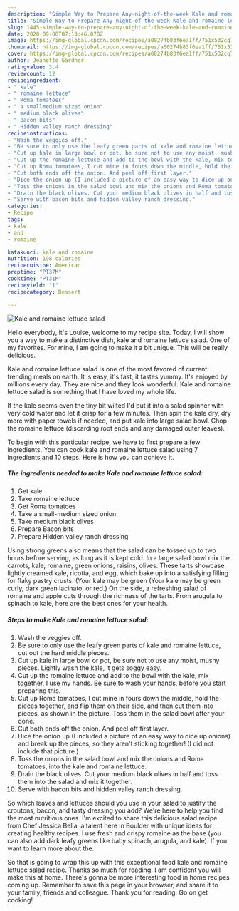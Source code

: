 ```yaml
---
description: "Simple Way to Prepare Any-night-of-the-week Kale and romaine lettuce salad"
title: "Simple Way to Prepare Any-night-of-the-week Kale and romaine lettuce salad"
slug: 1445-simple-way-to-prepare-any-night-of-the-week-kale-and-romaine-lettuce-salad
date: 2020-09-08T07:13:46.078Z
image: https://img-global.cpcdn.com/recipes/a00274b83f6ea1ff/751x532cq70/kale-and-romaine-lettuce-salad-recipe-main-photo.jpg
thumbnail: https://img-global.cpcdn.com/recipes/a00274b83f6ea1ff/751x532cq70/kale-and-romaine-lettuce-salad-recipe-main-photo.jpg
cover: https://img-global.cpcdn.com/recipes/a00274b83f6ea1ff/751x532cq70/kale-and-romaine-lettuce-salad-recipe-main-photo.jpg
author: Jeanette Gardner
ratingvalue: 3.4
reviewcount: 12
recipeingredient:
- " kale"
- " romaine lettuce"
- " Roma tomatoes"
- " a smallmedium sized onion"
- " medium black olives"
- " Bacon bits"
- " Hidden valley ranch dressing"
recipeinstructions:
- "Wash the veggies off."
- "Be sure to only use the leafy green parts of kale and romaine lettuce, cut out the hard middle pieces."
- "Cut up kale in large bowl or pot, be sure not to use any moist, mushy pieces. Lightly wash the kale, it gets soggy easy."
- "Cut up the romaine lettuce and add to the bowl with the kale, mix together, I use my hands. Be sure to wash your hands, before you start preparing this."
- "Cut up Roma tomatoes, I cut mine in fours down the middle, hold the pieces together, and flip them on their side, and then cut them into pieces, as shown in the picture. Toss them in the salad bowl after your done."
- "Cut both ends off the onion. And peel off first layer."
- "Dice the onion up (I included a picture of an easy way to dice up onions) and break up the pieces, so they aren&#39;t sticking together! (I did not include that picture.)"
- "Toss the onions in the salad bowl and mix the onions and Roma tomatoes, into the kale and romaine lettuce."
- "Drain the black olives. Cut your medium black olives in half and toss them into the salad and mix it together."
- "Serve with bacon bits and hidden valley ranch dressing."
categories:
- Recipe
tags:
- kale
- and
- romaine

katakunci: kale and romaine 
nutrition: 198 calories
recipecuisine: American
preptime: "PT37M"
cooktime: "PT31M"
recipeyield: "1"
recipecategory: Dessert

---
```



![Kale and romaine lettuce salad](https://img-global.cpcdn.com/recipes/a00274b83f6ea1ff/751x532cq70/kale-and-romaine-lettuce-salad-recipe-main-photo.jpg)

Hello everybody, it's Louise, welcome to my recipe site. Today, I will show you a way to make a distinctive dish, kale and romaine lettuce salad. One of my favorites. For mine, I am going to make it a bit unique. This will be really delicious.

Kale and romaine lettuce salad is one of the most favored of current trending meals on earth. It is easy, it's fast, it tastes yummy. It's enjoyed by millions every day. They are nice and they look wonderful. Kale and romaine lettuce salad is something that I have loved my whole life.

If the kale seems even the tiny bit wilted I&#39;d put it into a salad spinner with very cold water and let it crisp for a few minutes. Then spin the kale dry, dry more with paper towels if needed, and put kale into large salad bowl. Chop the romaine lettuce (discarding root ends and any damaged outer leaves).


To begin with this particular recipe, we have to first prepare a few ingredients. You can cook kale and romaine lettuce salad using 7 ingredients and 10 steps. Here is how you can achieve it.

<!--inarticleads1-->

##### The ingredients needed to make Kale and romaine lettuce salad:

1. Get  kale
1. Take  romaine lettuce
1. Get  Roma tomatoes
1. Take  a small-medium sized onion
1. Take  medium black olives
1. Prepare  Bacon bits
1. Prepare  Hidden valley ranch dressing


Using strong greens also means that the salad can be tossed up to two hours before serving, as long as it is kept cold. In a large salad bowl mix the carrots, kale, romaine, green onions, raisins, olives. These tarts showcase lightly creamed kale, ricotta, and egg, which bake up into a satisfying filling for flaky pastry crusts. (Your kale may be green (Your kale may be green curly, dark green lacinato, or red.) On the side, a refreshing salad of romaine and apple cuts through the richness of the tarts. From arugula to spinach to kale, here are the best ones for your health. 

<!--inarticleads2-->

##### Steps to make Kale and romaine lettuce salad:

1. Wash the veggies off.
1. Be sure to only use the leafy green parts of kale and romaine lettuce, cut out the hard middle pieces.
1. Cut up kale in large bowl or pot, be sure not to use any moist, mushy pieces. Lightly wash the kale, it gets soggy easy.
1. Cut up the romaine lettuce and add to the bowl with the kale, mix together, I use my hands. Be sure to wash your hands, before you start preparing this.
1. Cut up Roma tomatoes, I cut mine in fours down the middle, hold the pieces together, and flip them on their side, and then cut them into pieces, as shown in the picture. Toss them in the salad bowl after your done.
1. Cut both ends off the onion. And peel off first layer.
1. Dice the onion up (I included a picture of an easy way to dice up onions) and break up the pieces, so they aren&#39;t sticking together! (I did not include that picture.)
1. Toss the onions in the salad bowl and mix the onions and Roma tomatoes, into the kale and romaine lettuce.
1. Drain the black olives. Cut your medium black olives in half and toss them into the salad and mix it together.
1. Serve with bacon bits and hidden valley ranch dressing.


So which leaves and lettuces should you use in your salad to justify the croutons, bacon, and tasty dressing you add? We&#39;re here to help you find the most nutritious ones. I&#39;m excited to share this delicious salad recipe from Chef Jessica Bella, a talent here in Boulder with unique ideas for creating healthy recipes. I use fresh and crispy romaine as the base (you can also add dark leafy greens like baby spinach, arugula, and kale). If you want to learn more about the. 

So that is going to wrap this up with this exceptional food kale and romaine lettuce salad recipe. Thanks so much for reading. I am confident you will make this at home. There's gonna be more interesting food in home recipes coming up. Remember to save this page in your browser, and share it to your family, friends and colleague. Thank you for reading. Go on get cooking!
